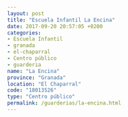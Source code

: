 ```yaml
---
layout: post
title: "Escuela Infantil La Encina"
date: 2017-09-20 20:57:05 +0200
categories:
- Escuela Infantil
- granada
- el-chaparral
- Centro público
- guarderia
name: "La Encina"
province: "Granada"
location: "El Chaparral"
code: "18013526"
type: "Centro público"
permalink: /guarderias/la-encina.html
---
```

